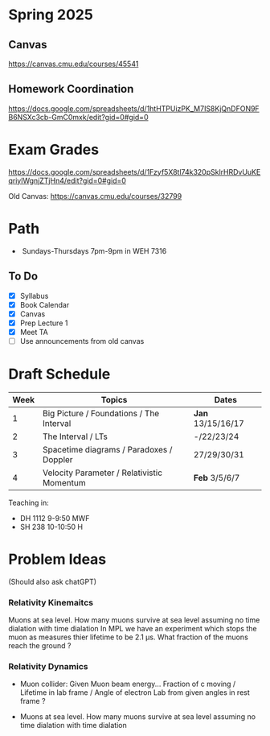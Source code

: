 # Spring 2025

## Canvas 
https://canvas.cmu.edu/courses/45541

## Homework Coordination
https://docs.google.com/spreadsheets/d/1htHTPUizPK_M7IS8KjQnDFON9FB6NSXc3cb-GmC0mxk/edit?gid=0#gid=0


# Exam Grades
https://docs.google.com/spreadsheets/d/1Fzyf5X8tl74k320pSklrHRDvUuKEqriylWgnjZTjHn4/edit?gid=0#gid=0

Old Canvas: https://canvas.cmu.edu/courses/32799

# Path
-  Sundays-Thursdays 7pm-9pm in WEH 7316

## To Do
- [x] Syllabus 
- [x] Book Calendar 
- [x] Canvas
- [x] Prep Lecture 1
- [x] Meet TA
- [ ] Use announcements from old canvas

# Draft Schedule 


| Week | Topics                                     | Dates               |
| ---- | ------------------------------------------ | ------------------- |
| 1    | Big Picture / Foundations / The Interval   | **Jan** 13/15/16/17 |
| 2    | The Interval / LTs                         | -/22/23/24          |
| 3    | Spacetime diagrams / Paradoxes / Doppler   | 27/29/30/31         |
| 4    | Velocity Parameter / Relativistic Momentum | **Feb** 3/5/6/7     |



 Teaching in: 
- DH 1112 9-9:50 MWF
- SH 238 10-10:50 H

# Problem Ideas
(Should also ask chatGPT)

### Relativity Kinemaitcs
Muons at sea level.
   How many muons survive at sea level assuming no time dialation with time dialation
   In MPL we have an experiment which stops the muon as measures thier lifetime to be 2.1 µs. 
   What fraction of the muons reach the ground ? 

### Relativity Dynamics
- Muon collider:  Given Muon beam energy...  Fraction of c moving / Lifetime in lab frame / Angle of electron Lab from given angles in rest frame ? 

- Muons at sea level.
   How many muons survive at sea level assuming no time dialation with time dialation
